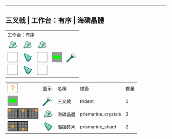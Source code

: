 ---
<!-- trident__from__crafting_shaped__use__prismarine_crystals.md -->

<!-- zh_tw -->

## 三叉戟 | 工作台：有序 | 海磷晶體

<table>
	<tablebody>
		<tr>
			<td colspan="5">工作台：有序</td>
		</tr>
		<tr>
			<td><img src="../../../mc_icon/misc/prismarine_crystals.png"></td>
			<td><img src="../../../mc_icon/misc/prismarine_crystals.png"></td>
			<td><img src="../../../mc_icon/misc/prismarine_crystals.png"></td>
			<td colspan="2"></td>
		</tr>
		<tr>
			<td><img src="../../../mc_icon/recipes/empty.png"></td>
			<td><img src="../../../mc_icon/misc/prismarine_shard.png"></td>
			<td><img src="../../../mc_icon/recipes/empty.png"></td>
			<td><img src="../../../mc_icon/recipes/arrow.png"></td>
			<td><img src="../../../mc_icon/combat/trident.png"></td>
		</tr>
		<tr>
			<td><img src="../../../mc_icon/recipes/empty.png"></td>
			<td><img src="../../../mc_icon/misc/prismarine_shard.png"></td>
			<td><img src="../../../mc_icon/recipes/empty.png"></td>
			<td colspan="2"></td>
		</tr>
	</tablebody>
</table>
<table>
	<tablebody>
		<tr>
			<td><img src="../../../mc_icon/recipes/tile.png"></td>
			<td>圖示</td>
			<td>名稱</td>
			<td>標簽</td>
			<td>數量</td>
		</tr>
		<tr>
			<td><img src="../../../mc_icon/recipes/arrow.png"></td>
			<td><img src="../../../mc_icon/combat/trident.png"></td>
			<td>三叉戟</td>
			<td>trident</td>
			<td>1</td>
		</tr>
		<tr>
			<td><img src="../../../mc_icon/recipes/01.png"><img src="../../../mc_icon/recipes/02.png"><img src="../../../mc_icon/recipes/03.png"></td>
			<td><img src="../../../mc_icon/misc/prismarine_crystals.png"></td>
			<td>海磷晶體</td>
			<td>prismarine_crystals</td>
			<td>3</td>
		</tr>
		<tr>
			<td><img src="../../../mc_icon/recipes/05.png"><img src="../../../mc_icon/recipes/08.png"></td>
			<td><img src="../../../mc_icon/misc/prismarine_shard.png"></td>
			<td>海磷碎片</td>
			<td>prismarine_shard</td>
			<td>2</td>
		</tr>
	</tablebody>
</table>

